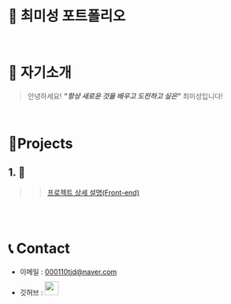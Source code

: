 # 📜 최미성 포트폴리오

<br />

# 👋 자기소개

> 안녕하세요! ***"항상 새로운 것을 배우고 도전하고 싶은"*** 최미성입니다!  
> 

<br />

# 📝Projects

## 1. 🛫 

> 
>> [프로젝트 상세 설명(Front-end)](https://github.com/kimphysicsman/MyLittelTrip_frontend_react)

<br />

<br />

# 📞 Contact

- 이메일 : 000110tjd@naver.com
- 깃허브 : <a href="https://github.com/tjd000110">
  <img src="https://user-images.githubusercontent.com/68724828/185908612-22f4d219-78a7-4de7-bb02-deecaa63bffa.png" height="28px" style="margin-top: 10px" />
  </a>

